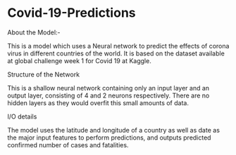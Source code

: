 # Covid-19-Predictions

About the Model:-

This is a model which uses a Neural network to predict the effects of corona virus in different countries of the world. It is based on the dataset available at global challenge week 1 for Covid 19 at Kaggle.

Structure of the Network

This is a shallow neural network containing only an input layer and an output layer, consisting of 4 and 2 neurons respectively. There are no hidden layers as they would overfit this small amounts of data.

I/O details

The model uses the latitude and longitude of a country as well as date as the major input features to perform predictions, and outputs predicted confirmed number of cases and fatalities.
